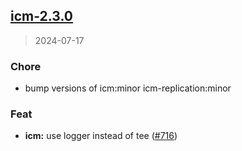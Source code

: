 
<a name="icm-2.3.0"></a>
## [icm-2.3.0](https://github.com/intershop/helm-charts/compare/icm-2.2.0...icm-2.3.0)

> 2024-07-17

### Chore

* bump versions of icm:minor icm-replication:minor

### Feat

* **icm:** use logger instead of tee ([#716](https://github.com/intershop/helm-charts/issues/716))

